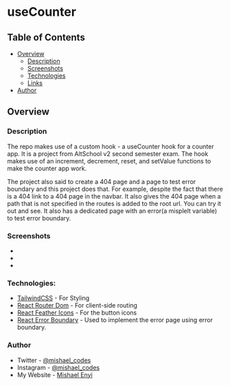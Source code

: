 # useCounter

## Table of Contents
  - [Overview](#overview)
    - [Description](#description)
    - [Screenshots](#screenshots)
    - [Technologies](#technologies)
    - [Links](#links)
  - [Author](#author)

## Overview 

### Description

The repo makes use of a custom hook - a useCounter hook for a counter app. It is a project from AltSchool v2 second semester exam. The hook makes use of an increment, decrement, reset, and setValue functions to make the counter app work. 

The project also said to create a 404 page and a page to test error boundary and this project does that. For example, despite the fact that there is a 404 link to a 404 page in the navbar. It also gives the 404 page when a path that is not specified in the routes is added to the root url. You can try it out and see. It also has a dedicated page with an error(a misplelt variable) to test error boundary.

### Screenshots

  - [](/src/assets/screenshots/Counter%20App.png)
  - [](/src/assets/screenshots/error%20404.png)
  - [](/src/assets/screenshots/error-boundary.png)

### Technologies:

  - [TailwindCSS](https://tailwindcss.com/docs/installation) - For Styling
  - [React Router Dom](https://reactrouter.com/) - For client-side routing
  - [React Feather Icons](https://www.npmjs.com/package/react-feather) - For the button icons
  - [React Error Boundary](https://github.com/bvaughn/react-error-boundary) - Used to implement the error page using error boundary.

### Author

- Twitter - [@mishael_codes](https://www.twitter.com/mishael_codes)
- Instagram - [@mishael_codes](https://www.instagram.com/mishael_codes)
- My Website - [Mishael Enyi](https://mishaelenyi.netlify.app)

